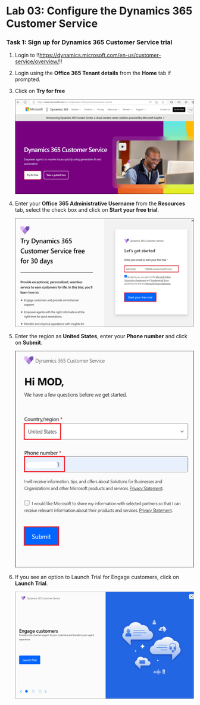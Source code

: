 # Lab 03: Configure the Dynamics 365 Customer Service

### Task 1: Sign up for Dynamics 365 Customer Service trial

1.  Login to
    !!https://dynamics.microsoft.com/en-us/customer-service/overview/!!

2.  Login using the **Office 365 Tenant details** from the **Home** tab
    if prompted.

3.  Click on **Try for free**

    ![](./media/image1.png)

4.  Enter your **Office 365 Administrative Username** from the
    **Resources** tab, select the check box and click on **Start your
    free trial**.

    ![](./media/image2.png)

5.  Enter the region as **United States**, enter your **Phone number**
    and click on **Submit**.

    ![](./media/image3.png)

6.  If you see an option to Launch Trial for Engage customers, click on
    **Launch Trial**.

    ![](./media/image4.png)
